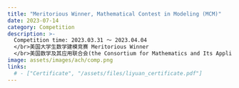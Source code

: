 ```yaml
---
title: "Meritorious Winner, Mathematical Contest in Modeling (MCM)"
date: 2023-07-14
category: Competition
description: >-
  Competition time: 2023.03.31 ～ 2023.04.04
  </br>美国大学生数学建模竞赛 Meritorious Winner
  </br>美国数学及其应用联合会(the Consortium for Mathematics and Its Applications, COMAP)
image: assets/images/ach/comp.png
links:
  # - ["Certificate", "/assets/files/liyuan_certificate.pdf"]
---
```

